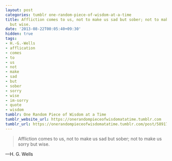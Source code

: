 ```yaml
---
layout: post
categories: tumblr one-random-piece-of-wisdom-at-a-time
title: Affliction comes to us, not to make us sad but sober; not to make us sorry
  but wise.
date: '2013-08-22T00:05:40+09:30'
hidden: true
tags:
- H.-G.-Wells
- afflication
- comes
- to
- us
- not
- make
- sad
- but
- sober
- sorry
- wise
- im-sorry
- quote
- wisdom
tumblr: One Random Piece of Wisdom at a Time
tumblr_website_url: https://onerandompieceofwisdomatatime.tumblr.com
tumblr_url: https://onerandompieceofwisdomatatime.tumblr.com/post/58917006261/affliction-comes-to-us-not-to-make-us-sad-but
---
```

> Affliction comes to us, not to make us sad but sober; not to make us sorry but wise.

—H. G. Wells
